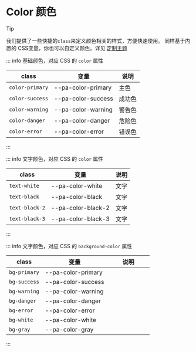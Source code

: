 # Color 颜色

<style lang="scss" scoped>
.demo-box {
  width: 100px;
  height: 20px;
}
</style>

> [!TIP]
> 我们提供了一些快捷的`class`来定义颜色相关的样式，方便快速使用。
> 同样基于内置的 CSS变量，你也可以自定义颜色。详见 [定制主题](/guide/theme.html)

::: info 基础颜色，对应 CSS 的 `color` 属性

| class | 变量 | 说明 |
| --- | --- | --- |
| `color-primary` | --pa-color-primary | <div class="color-primary">主色</div> |
| `color-success` | --pa-color-success | <div class="color-success">成功色</div> |
| `color-warning` | --pa-color-warning | <div class="color-warning">警告色</div> |
| `color-danger` | --pa-color-danger | <div class="color-danger">危险色</div> |
| `color-error` | --pa-color-error | <div class="color-error">错误色</div> |

:::

::: info 文字颜色，对应 CSS 的 `color` 属性

| class | 变量 | 说明 |
| --- | --- | --- |
| `text-white` | --pa-color-white | <div class="text-white">文字</div> |
| `text-black` | --pa-color-black | <div class="text-black">文字</div> |
| `text-black-2` | --pa-color-black-2 | <div class="text-black-2">文字</div> |
| `text-black-3` | --pa-color-black-3 | <div class="text-black-3">文字</div> |

:::

::: info 文字颜色，对应 CSS 的 `background-color` 属性

| class | 变量 | 说明 |
| --- | --- | --- |
| `bg-primary` | --pa-color-primary | <div class="demo-box bg-primary"></div> |
| `bg-success` | --pa-color-success | <div class="demo-box bg-success"></div> |
| `bg-warning` | --pa-color-warning | <div class="demo-box bg-warning"></div> |
| `bg-danger` | --pa-color-danger | <div class="demo-box bg-danger"></div> |
| `bg-error` | --pa-color-error | <div class="demo-box bg-error"></div> |
| `bg-white` | --pa-color-white | <div class="demo-box bg-white"></div> |
| `bg-gray` | --pa-color-gray | <div class="demo-box bg-gray"></div> |

:::
